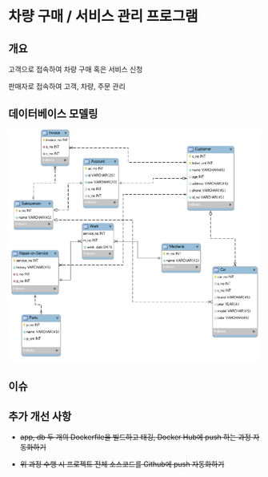 # 차량 구매 / 서비스 관리 프로그램  

## 개요  

고객으로 접속하여 차량 구매 혹은 서비스 신청  

판매자로 접속하여 고객, 차량, 주문 관리  

## 데이터베이스 모델링  

![ex_modeling](./img/modeling.png)

## 이슈  

## 추가 개선 사항  

* ~~app, db 두 개의 Dockerfile을 빌드하고 태깅, Docker Hub에 push 하는 과정 자동화하기~~  

* ~~위 과정 수행 시 프로젝트 전체 소스코드를 Github에 push 자동화하기~~  
